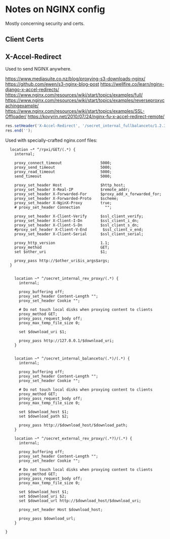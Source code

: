 # Notes on NGINX config

Mostly concerning security and certs.

## Client Certs

## X-Accel-Redirect

Used to send NGINX anywhere.

<https://www.mediasuite.co.nz/blog/proxying-s3-downloads-nginx/>
<https://github.com/ewen/s3-nginx-blog-post>
<https://wellfire.co/learn/nginx-django-x-accel-redirects/>
<https://www.nginx.com/resources/wiki/start/topics/examples/full/>
<https://www.nginx.com/resources/wiki/start/topics/examples/reverseproxycachingexample/>
<https://www.nginx.com/resources/wiki/start/topics/examples/SSL-Offloader/>
<https://kovyrin.net/2010/07/24/nginx-fu-x-accel-redirect-remote/>

```js
res.setHeader('X-Accel-Redirect', '/secret_internal_fullbalanceto/1.2.3.4/443/path/to/resouce?a=b&c=d#booya');
res.end('');
```

Used with specially-crafted nginx.conf files:

```NGINX
  location ~* ^/rpxi/GET/(.*) {
    internal;

    proxy_connect_timeout                 5000;
    proxy_send_timeout                    5000;
    proxy_read_timeout                    5000;
    send_timeout                          5000;

    proxy_set_header Host                 $http_host;
    proxy_set_header X-Real-IP            $remote_addr;
    proxy_set_header X-Forwarded-For      $proxy_add_x_forwarded_for;
    proxy_set_header X-Forwarded-Proto    $scheme;
    proxy_set_header X-NginX-Proxy        true;
    # proxy_set_header Connection           "";

    proxy_set_header X-Client-Verify      $ssl_client_verify;
    proxy_set_header X-Client-I-Dn        $ssl_client_i_dn;
    proxy_set_header X-Client-S-Dn        $ssl_client_s_dn;
    #proxy_set_header X-Client-V-End       $ssl_client_v_end;
    proxy_set_header X-Client-Serial      $ssl_client_serial;

    proxy_http_version                    1.1;
    proxy_method                          GET;
    set $other_uri                        $1;

    proxy_pass http://$other_uri$is_args$args;
  }

```

```nginx

    location ~* ^/secret_internal_rev_proxy/(.*) {
      internal;

      proxy_buffering off;
      proxy_set_header Content-Length "";
      proxy_set_header Cookie "";

      # Do not touch local disks when proxying content to clients
      proxy_method GET;
      proxy_pass_request_body off;
      proxy_max_temp_file_size 0;

      set $download_uri $1;

      proxy_pass http://127.0.0.1/$download_uri;
    }


    location ~* ^/secret_internal_balanceto/(.*)/(.*) {
      internal;

      proxy_buffering off;
      proxy_set_header Content-Length "";
      proxy_set_header Cookie "";

      # Do not touch local disks when proxying content to clients
      proxy_method GET;
      proxy_pass_request_body off;
      proxy_max_temp_file_size 0;

      set $download_host $1;
      set $download_path $2;

      proxy_pass http://$download_host/$download_path;
    }

    location ~* ^/secret_external_rev_proxy/(.*?)/(.*) {
      internal;

      proxy_buffering off;
      proxy_set_header Content-Length "";
      proxy_set_header Cookie "";

      # Do not touch local disks when proxying content to clients
      proxy_method GET;
      proxy_pass_request_body off;
      proxy_max_temp_file_size 0;

      set $download_host $1;
      set $download_uri $2;
      set $download_url http://$download_host/$download_uri;

      proxy_set_header Host $download_host;

      proxy_pass $download_url;
    }

}
```

